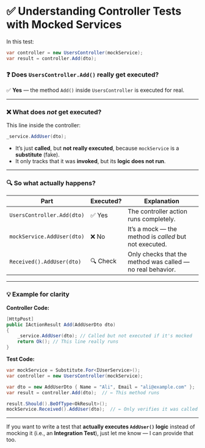 # ✅ Understanding Controller Tests with Mocked Services

In this test:

```csharp
var controller = new UsersController(mockService);
var result = controller.Add(dto);
```

### ❓ Does `UsersController.Add()` really get executed?

✅ **Yes** — the method `Add()` inside `UsersController` is executed for real.

---

### ❌ What does *not* get executed?

This line inside the controller:

```csharp
_service.AddUser(dto);
```

- It’s just **called**, but **not really executed**, because `mockService` is a **substitute** (fake).
- It only tracks that it was **invoked**, but its **logic does not run**.

---

### 🔍 So what actually happens?

| Part                            | Executed? | Explanation                                                  |
|----------------------------------|-----------|--------------------------------------------------------------|
| `UsersController.Add(dto)`      | ✅ Yes    | The controller action runs completely.                      |
| `mockService.AddUser(dto)`      | ❌ No     | It’s a mock — the method is *called* but not executed.       |
| `Received().AddUser(dto)`       | 🔍 Check  | Only checks that the method was called — no real behavior.   |

---

### 💡 Example for clarity

**Controller Code:**
```csharp
[HttpPost]
public IActionResult Add(AddUserDto dto)
{
    _service.AddUser(dto); // Called but not executed if it's mocked
    return Ok(); // This line really runs
}
```

**Test Code:**
```csharp
var mockService = Substitute.For<IUserService>();
var controller = new UsersController(mockService);

var dto = new AddUserDto { Name = "Ali", Email = "ali@example.com" };
var result = controller.Add(dto);  // ← This method runs

result.Should().BeOfType<OkResult>();
mockService.Received().AddUser(dto);  // ← Only verifies it was called
```

---

If you want to write a test that **actually executes `AddUser()` logic** instead of mocking it (i.e., an **Integration Test**), just let me know — I can provide that too.
